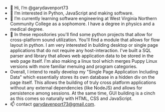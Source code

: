 - 👋 Hi, I’m @garydavenport73
- 👀 I’m interested in Python, JavaScript and making software.
- 🌱 I’m currently learning software engineering at West Virginia Northern Community College as a sophomore.  I have a degree in physics and a medical degree.
- 💞️ In these repositories you'll find some python projects that allow for cross-platform sound utilization.  You'll find a module that allows for flow layout in python.  I am very interested in building desktop or single page applications that do not require any host-interaction.  I've built a SQL parser and library that allows web application data to be stored in the web page itself.  I'm also making a linux tool which merges Puppy Linux versions with more familiar menuing and program categories.  
- Overall, I intend to really develop my "Single Page Application Including Data" which essentially stores its own database in a hidden div on the page itself. This allows the building of truly cross platform applications without any external dependencies (like NodeJS) and allows for persistence among sessions.  At the same time, GUI building is a cinch as this comes so naturally with HTML, CSS and JavaScript.
- 📫 contact garydavenport73@gmail.com.

<!---
garydavenport73/garydavenport73 is a ✨ special ✨ repository because its `README.md` (this file) appears on your GitHub profile.
You can click the Preview link to take a look at your changes.
--->
